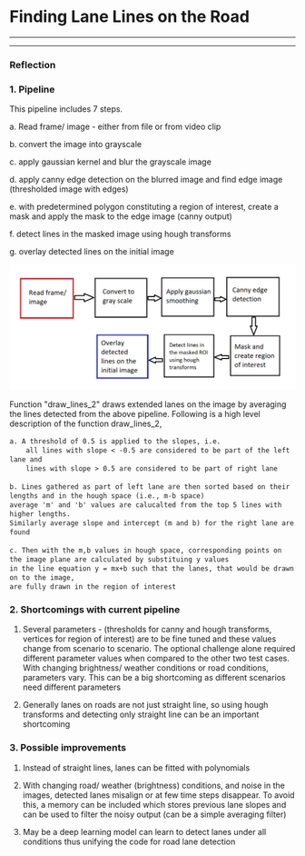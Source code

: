 # **Finding Lane Lines on the Road** 

---


[//]: # (Image References)

[image1]: ./writeup_images/pipeline.png "Pipeline"

---

### Reflection

### 1. Pipeline

This pipeline includes 7 steps. 

a. Read frame/ image - either from file or from video clip

b. convert the image into grayscale

c. apply gaussian kernel and blur the grayscale image

d. apply canny edge detection on the blurred image and find edge image (thresholded image with edges)

e. with predetermined polygon constituting a region of interest, create a mask and apply the mask to the edge image (canny output)

f. detect lines in the masked image using hough transforms

g. overlay detected lines on the initial image

![alt text][image1]

Function "draw_lines_2" draws extended lanes on the image by averaging the lines detected from the above pipeline. 
Following is a high level description of the function draw_lines_2,

	a. A threshold of 0.5 is applied to the slopes, i.e. 
        all lines with slope < -0.5 are considered to be part of the left lane and 
        lines with slope > 0.5 are considered to be part of right lane 
		
    b. Lines gathered as part of left lane are then sorted based on their lengths and in the hough space (i.e., m-b space)
    average 'm' and 'b' values are calucalted from the top 5 lines with higher lengths. 
    Similarly average slope and intercept (m and b) for the right lane are found   
	
    c. Then with the m,b values in hough space, corresponding points on the image plane are calculated by substituing y values
    in the line equation y = mx+b such that the lanes, that would be drawn on to the image,
    are fully drawn in the region of interest


### 2. Shortcomings with current pipeline

1. Several parameters - (thresholds for canny and hough transforms, vertices for region of interest) are to be fine tuned and these values change from scenario to scenario. 
The optional challenge alone required different parameter values when compared to the other two test cases. 
With changing brightness/ weather conditions or road conditions, parameters vary.
This can be a big shortcoming as different scenarios need different parameters

2. Generally lanes on roads are not just straight line, so using hough transforms and detecting only straight line can be an important shortcoming

### 3. Possible improvements

1. Instead of straight lines, lanes can be fitted with polynomials

2. With changing road/ weather (brightness) conditions, and noise in the images, detected lanes misalign or at few time steps disappear.
To avoid this, a memory can be included which stores previous lane slopes and can be used to filter the noisy output (can be a simple averaging filter)

3. May be a deep learning model can learn to detect lanes under all conditions thus unifying the code for road lane detection
